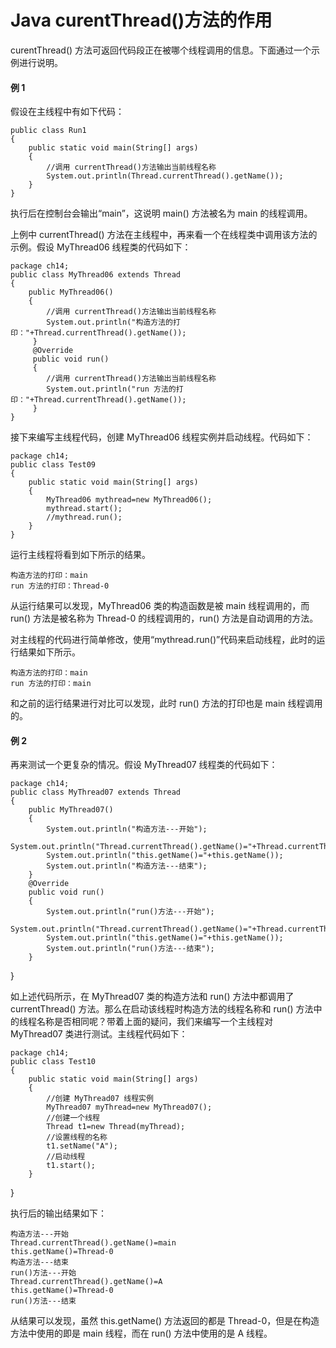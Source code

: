 # Java curentThread()方法的作用

curentThread() 方法可返回代码段正在被哪个线程调用的信息。下面通过一个示例进行说明。

#### 例 1

假设在主线程中有如下代码：

```
public class Run1
{
    public static void main(String[] args)
    {
        //调用 currentThread()方法输出当前线程名称
        System.out.println(Thread.currentThread().getName());
    }
}
```

执行后在控制台会输出“main”，这说明 main() 方法被名为 main 的线程调用。

上例中 currentThread() 方法在主线程中，再来看一个在线程类中调用该方法的示例。假设 MyThread06 线程类的代码如下：

```
package ch14;
public class MyThread06 extends Thread
{
    public MyThread06()
    { 
        //调用 currentThread()方法输出当前线程名称
        System.out.println("构造方法的打印："+Thread.currentThread().getName()); 
     } 
     @Override 
     public void run()
     { 
        //调用 currentThread()方法输出当前线程名称
        System.out.println("run 方法的打印："+Thread.currentThread().getName()); 
     } 
}
```

接下来编写主线程代码，创建 MyThread06 线程实例并启动线程。代码如下：

```
package ch14;
public class Test09
{
    public static void main(String[] args)
    {
        MyThread06 mythread=new MyThread06(); 
        mythread.start(); 
        //mythread.run();
    }
}
```

运行主线程将看到如下所示的结果。

```
构造方法的打印：main
run 方法的打印：Thread-0
```

从运行结果可以发现，MyThread06 类的构造函数是被 main 线程调用的，而 run() 方法是被名称为 Thread-0 的线程调用的，run() 方法是自动调用的方法。

对主线程的代码进行简单修改，使用“mythread.run()”代码来启动线程，此时的运行结果如下所示。

```
构造方法的打印：main
run 方法的打印：main
```

和之前的运行结果进行对比可以发现，此时 run() 方法的打印也是 main 线程调用的。

#### 例 2

再来测试一个更复杂的情况。假设 MyThread07 线程类的代码如下：

```
package ch14;
public class MyThread07 extends Thread
{
    public MyThread07()
    { 
        System.out.println("构造方法---开始"); 
        System.out.println("Thread.currentThread().getName()="+Thread.currentThread().getName()); 
        System.out.println("this.getName()="+this.getName()); 
        System.out.println("构造方法---结束"); 
    } 
    @Override 
    public void run()
    { 
        System.out.println("run()方法---开始"); 
        System.out.println("Thread.currentThread().getName()="+Thread.currentThread().getName()); 
        System.out.println("this.getName()="+this.getName()); 
        System.out.println("run()方法---结束"); 
    } 
```

}

如上述代码所示，在 MyThread07 类的构造方法和 run() 方法中都调用了 currentThread() 方法。那么在启动该线程时构造方法的线程名称和 run() 方法中的线程名称是否相同呢？带着上面的疑问，我们来编写一个主线程对 MyThread07 类进行测试。主线程代码如下：

```
package ch14;
public class Test10
{
    public static void main(String[] args)
    {
        //创建 MyThread07 线程实例
        MyThread07 myThread=new MyThread07();
        //创建一个线程
        Thread t1=new Thread(myThread);
        //设置线程的名称
        t1.setName("A");
        //启动线程
        t1.start();
    }
```

}

执行后的输出结果如下：

```
构造方法---开始
Thread.currentThread().getName()=main
this.getName()=Thread-0
构造方法---结束
run()方法---开始
Thread.currentThread().getName()=A
this.getName()=Thread-0
run()方法---结束
```

从结果可以发现，虽然 this.getName() 方法返回的都是 Thread-0，但是在构造方法中使用的即是 main 线程，而在 run() 方法中使用的是 A 线程。